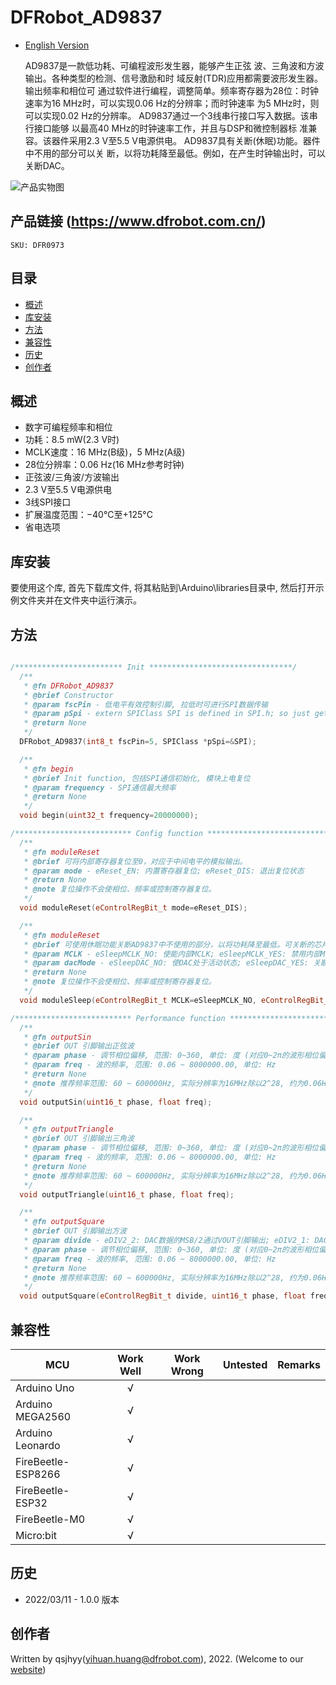 # DFRobot_AD9837
* [English Version](./README.md)

  AD9837是一款低功耗、可编程波形发生器，能够产生正弦
波、三角波和方波输出。各种类型的检测、信号激励和时
域反射(TDR)应用都需要波形发生器。输出频率和相位可
通过软件进行编程，调整简单。频率寄存器为28位：时钟
速率为16 MHz时，可以实现0.06 Hz的分辨率；而时钟速率
为5 MHz时，则可以实现0.02 Hz的分辨率。
  AD9837通过一个3线串行接口写入数据。该串行接口能够
以最高40 MHz的时钟速率工作，并且与DSP和微控制器标
准兼容。该器件采用2.3 V至5.5 V电源供电。
  AD9837具有关断(休眠)功能。器件中不用的部分可以关
断，以将功耗降至最低。例如，在产生时钟输出时，可以
关断DAC。

![产品实物图](./resources/images/AD9837.png)


## 产品链接 (https://www.dfrobot.com.cn/)
    SKU: DFR0973

## 目录

* [概述](#概述)
* [库安装](#库安装)
* [方法](#方法)
* [兼容性](#兼容性)
* [历史](#历史)
* [创作者](#创作者)


## 概述

* 数字可编程频率和相位
* 功耗：8.5 mW(2.3 V时)
* MCLK速度：16 MHz(B级)，5 MHz(A级)
* 28位分辨率：0.06 Hz(16 MHz参考时钟)
* 正弦波/三角波/方波输出
* 2.3 V至5.5 V电源供电
* 3线SPI接口
* 扩展温度范围：−40°C至+125°C
* 省电选项


## 库安装

要使用这个库, 首先下载库文件, 将其粘贴到\Arduino\libraries目录中, 然后打开示例文件夹并在文件夹中运行演示。


## 方法

```C++

/************************ Init ********************************/
  /**
   * @fn DFRobot_AD9837
   * @brief Constructor
   * @param fscPin - 低电平有效控制引脚, 拉低时可进行SPI数据传输
   * @param pSpi - extern SPIClass SPI is defined in SPI.h; so just get SPI object address and the methods in SPI can be pointed to and used
   * @return None
   */
  DFRobot_AD9837(int8_t fscPin=5, SPIClass *pSpi=&SPI);

  /**
   * @fn begin
   * @brief Init function, 包括SPI通信初始化, 模块上电复位
   * @param frequency - SPI通信最大频率
   * @return None
   */
  void begin(uint32_t frequency=20000000);

/************************** Config function ******************************/
  /**
   * @fn moduleReset
   * @brief 可将内部寄存器复位至0，对应于中间电平的模拟输出。
   * @param mode - eReset_EN: 内置寄存器复位; eReset_DIS: 退出复位状态
   * @return None
   * @note 复位操作不会使相位、频率或控制寄存器复位。
   */
  void moduleReset(eControlRegBit_t mode=eReset_DIS);

  /**
   * @fn moduleReset
   * @brief 可使用休眠功能关断AD9837中不使用的部分，以将功耗降至最低。可关断的芯片部分是内部时钟和DAC。
   * @param MCLK - eSleepMCLK_NO: 使能内部MCLK; eSleepMCLK_YES: 禁用内部MCLK. 由于NCO不再执行累加, 因此DAC输出仍保持其当前值.
   * @param dacMode - eSleepDAC_NO: 使DAC处于活动状态; eSleepDAC_YES: 关断片内DAC. 当AD9837用于输出DAC数据的MSB时, 这点很有用.
   * @return None
   * @note 复位操作不会使相位、频率或控制寄存器复位。
   */
  void moduleSleep(eControlRegBit_t MCLK=eSleepMCLK_NO, eControlRegBit_t dacMode=eSleepDAC_NO);

/************************** Performance function ******************************/
  /**
   * @fn outputSin
   * @brief OUT 引脚输出正弦波
   * @param phase - 调节相位偏移, 范围: 0~360, 单位: 度 (对应0~2π的波形相位偏移)
   * @param freq - 波的频率, 范围: 0.06 ~ 8000000.00, 单位: Hz
   * @return None
   * @note 推荐频率范围: 60 ~ 600000Hz, 实际分辨率为16MHz除以2^28, 约为0.06Hz
   */
  void outputSin(uint16_t phase, float freq);

  /**
   * @fn outputTriangle
   * @brief OUT 引脚输出三角波
   * @param phase - 调节相位偏移, 范围: 0~360, 单位: 度 (对应0~2π的波形相位偏移)
   * @param freq - 波的频率, 范围: 0.06 ~ 8000000.00, 单位: Hz
   * @return None
   * @note 推荐频率范围: 60 ~ 600000Hz, 实际分辨率为16MHz除以2^28, 约为0.06Hz
   */
  void outputTriangle(uint16_t phase, float freq);

  /**
   * @fn outputSquare
   * @brief OUT 引脚输出方波
   * @param divide - eDIV2_2: DAC数据的MSB/2通过VOUT引脚输出; eDIV2_1: DAC数据的MSB通过VOUT引脚输出.
   * @param phase - 调节相位偏移, 范围: 0~360, 单位: 度 (对应0~2π的波形相位偏移)
   * @param freq - 波的频率, 范围: 0.06 ~ 8000000.00, 单位: Hz
   * @return None
   * @note 推荐频率范围: 60 ~ 600000Hz, 实际分辨率为16MHz除以2^28, 约为0.06Hz
   */
  void outputSquare(eControlRegBit_t divide, uint16_t phase, float freq);

```


## 兼容性

MCU                | Work Well    | Work Wrong   | Untested    | Remarks
------------------ | :----------: | :----------: | :---------: | :----:
Arduino Uno        |      √       |              |             |
Arduino MEGA2560   |      √       |              |             |
Arduino Leonardo   |      √       |              |             |
FireBeetle-ESP8266 |      √       |              |             |
FireBeetle-ESP32   |      √       |              |             |
FireBeetle-M0      |      √       |              |             |
Micro:bit          |      √       |              |             |


## 历史

- 2022/03/11 - 1.0.0 版本


## 创作者

Written by qsjhyy(yihuan.huang@dfrobot.com), 2022. (Welcome to our [website](https://www.dfrobot.com/))


